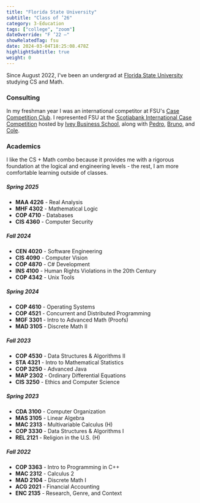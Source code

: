 ```yaml
---
title: "Florida State University"
subtitle: "Class of ’26"
category: 3-Education
tags: ["college", "zoom"]
dateOverride: "F ’22 –"
showRelatedTag: fsu
date: 2024-03-04T18:25:08.478Z
highlightSubtitle: true
weight: 0
---
```


Since August 2022, I've been an undergrad at [Florida State University](https://www.fsu.edu/) studying CS and Math.

### Consulting

In my freshman year I was an international competitor at FSU's [Case Competition Club](https://www.linkedin.com/company/fsu-case-competition-club/about/). I represented FSU at the [Scotiabank International Case Competition](https://www.ivey-sicc.com/) hosted by [Ivey Business School](https://www.ivey.uwo.ca/), along with [Pedro](https://www.linkedin.com/in/pedromartinsaffonso/), [Bruno](https://www.linkedin.com/in/brunobdelnero/), and [Cole](https://www.linkedin.com/in/coleclemons/). 


### Academics

I like the CS + Math combo because it provides me with a rigorous foundation at the logical and engineering levels - the rest, I am more comfortable learning outside of classes.

##### Spring 2025
* **MAA 4226** - Real Analysis
* **MHF 4302** - Mathematical Logic
* **COP 4710** - Databases
* **CIS 4360** - Computer Security

##### Fall 2024
* **CEN 4020** - Software Engineering
* **CIS 4090** - Computer Vision
* **COP 4870** - C# Development
* **INS 4100** - Human Rights Violations in the 20th Century
* **COP 4342** - Unix Tools

##### Spring 2024
* **COP 4610** - Operating Systems
* **COP 4521** - Concurrent and Distributed Programming
* **MGF 3301** - Intro to Advanced Math (Proofs)
* **MAD 3105** - Discrete Math II

##### Fall 2023
* **COP 4530** - Data Structures & Algorithms II
* **STA 4321** - Intro to Mathematical Statistics
* **COP 3250** - Advanced Java
* **MAP 2302** - Ordinary Differential Equations
* **CIS 3250** - Ethics and Computer Science

##### Spring 2023
* **CDA 3100** - Computer Organization
* **MAS 3105** - Linear Algebra
* **MAC 2313** - Multivariable Calculus (H)
* **COP 3330** - Data Structures & Algorithms I
* **REL 2121** - Religion in the U.S. (H)

##### Fall 2022
* **COP 3363** - Intro to Programming in C++
* **MAC 2312** - Calculus 2
* **MAD 2104** - Discrete Math I
* **ACG 2021** - Financial Accounting 
* **ENC 2135** - Research, Genre, and Context
